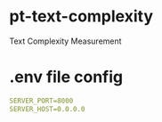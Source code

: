 # pt-text-complexity
Text Complexity Measurement
# .env file config
````yaml
SERVER_PORT=8000
SERVER_HOST=0.0.0.0
````